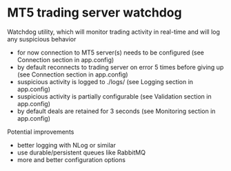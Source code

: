 # MT5 trading server watchdog #

Watchdog utility, which will monitor trading activity in real-time and will log any suspicious behavior
- for now connection to MT5 server(s) needs to be configured (see Connection section in app.config)
- by default reconnects to trading server on error 5 times before giving up (see Connection section in app.config)
- suspicious activity is logged to ./logs/ (see Logging section in app.config)
- suspicious activity is partially configurable (see Validation section in app.config)
- by default deals are retained for 3 seconds (see Monitoring section in app.config)

Potential improvements
- better logging with NLog or similar
- use durable/persistent queues like RabbitMQ
- more and better configuration options